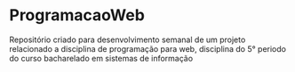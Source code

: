 # ProgramacaoWeb
Repositório criado para desenvolvimento semanal de um projeto relacionado a disciplina de programação para web, disciplina do 5° periodo do curso bacharelado em sistemas de informação

